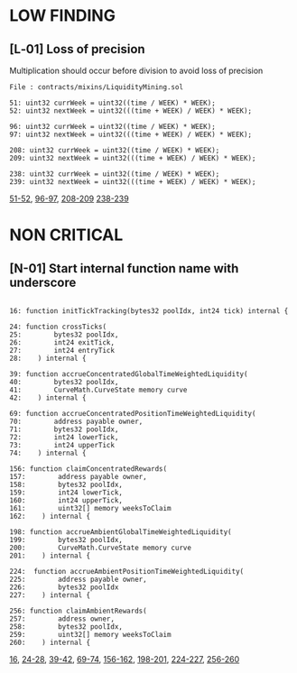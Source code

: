 # LOW FINDING

## [L‑01] Loss of precision

Multiplication should occur before division to avoid loss of precision

```solidity
File : contracts/mixins/LiquidityMining.sol

51: uint32 currWeek = uint32((time / WEEK) * WEEK);
52: uint32 nextWeek = uint32(((time + WEEK) / WEEK) * WEEK);

96: uint32 currWeek = uint32((time / WEEK) * WEEK);
97: uint32 nextWeek = uint32(((time + WEEK) / WEEK) * WEEK);

208: uint32 currWeek = uint32((time / WEEK) * WEEK);
209: uint32 nextWeek = uint32(((time + WEEK) / WEEK) * WEEK);

238: uint32 currWeek = uint32((time / WEEK) * WEEK);
239: uint32 nextWeek = uint32(((time + WEEK) / WEEK) * WEEK);

```
[51-52](https://github.com/code-423n4/2023-10-canto/blob/main/canto_ambient/contracts/mixins/LiquidityMining.sol#L51C17-L52C73), [96-97](https://github.com/code-423n4/2023-10-canto/blob/main/canto_ambient/contracts/mixins/LiquidityMining.sol#L96C21-L97C77), [208-209](https://github.com/code-423n4/2023-10-canto/blob/main/canto_ambient/contracts/mixins/LiquidityMining.sol#L208C1-L209C73) [238-239](https://github.com/code-423n4/2023-10-canto/blob/main/canto_ambient/contracts/mixins/LiquidityMining.sol#L238C17-L239C73)

# NON CRITICAL

## [N-01] Start internal function name with underscore

```solidity

16: function initTickTracking(bytes32 poolIdx, int24 tick) internal {

24: function crossTicks(
25:        bytes32 poolIdx,
26:        int24 exitTick,
27:        int24 entryTick
28:    ) internal {

39: function accrueConcentratedGlobalTimeWeightedLiquidity(
40:        bytes32 poolIdx,
41:        CurveMath.CurveState memory curve
42:    ) internal {

69: function accrueConcentratedPositionTimeWeightedLiquidity(
70:        address payable owner,
71:        bytes32 poolIdx,
72:        int24 lowerTick,
73:        int24 upperTick
74:    ) internal {

156: function claimConcentratedRewards(
157:        address payable owner,
158:        bytes32 poolIdx,
159:        int24 lowerTick,
160:        int24 upperTick,
161:        uint32[] memory weeksToClaim
162:    ) internal {

198: function accrueAmbientGlobalTimeWeightedLiquidity(
199:        bytes32 poolIdx,
200:        CurveMath.CurveState memory curve
201:    ) internal {

224:  function accrueAmbientPositionTimeWeightedLiquidity(
225:        address payable owner,
226:        bytes32 poolIdx
227:    ) internal {

256: function claimAmbientRewards(
257:        address owner,
258:        bytes32 poolIdx,
259:        uint32[] memory weeksToClaim
260:    ) internal {

```
[16](https://github.com/code-423n4/2023-10-canto/blob/main/canto_ambient/contracts/mixins/LiquidityMining.sol#L16), [24-28](https://github.com/code-423n4/2023-10-canto/blob/main/canto_ambient/contracts/mixins/LiquidityMining.sol#L24C5-L28C17), [39-42](https://github.com/code-423n4/2023-10-canto/blob/main/canto_ambient/contracts/mixins/LiquidityMining.sol#L39C5-L42C17), [69-74](https://github.com/code-423n4/2023-10-canto/blob/main/canto_ambient/contracts/mixins/LiquidityMining.sol#L69C5-L74C17), [156-162](https://github.com/code-423n4/2023-10-canto/blob/main/canto_ambient/contracts/mixins/LiquidityMining.sol#L156C5-L162C17), [198-201](https://github.com/code-423n4/2023-10-canto/blob/main/canto_ambient/contracts/mixins/LiquidityMining.sol#L198C5-L201C17), [224-227](https://github.com/code-423n4/2023-10-canto/blob/main/canto_ambient/contracts/mixins/LiquidityMining.sol#L224C4-L227C17), [256-260](https://github.com/code-423n4/2023-10-canto/blob/main/canto_ambient/contracts/mixins/LiquidityMining.sol#L256C5-L260C17)